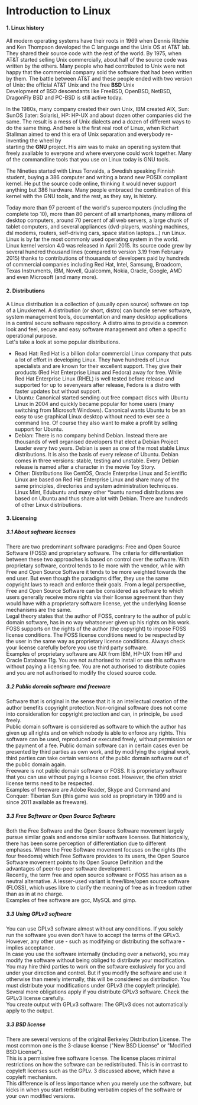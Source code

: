 Introduction to Linux
======================

#### 1. **Linux history**

All modern operating systems have their roots in 1969 when Dennis Ritchie and Ken Thompson developed the C language and the Unix OS at AT&T lab. They shared their source code with the rest of the world. By 1975, when AT&T started selling Unix commercially, about half of the source code was written by the others. Many people who had contributed to Unix were not happy that the commercial company sold the software that had been written by them. The battle between AT&T and these people ended with two version of Unix: the official AT&T Unix and the free **BSD** Unix  
Development of BSD descendants like FreeBSD, OpenBSD, NetBSD, DragonFly BSD and PC-BSD is still active today.  

In the 1980s, many company created their own Unix, IBM created AIX, Sun: SunOS (later: Solaris), HP: HP-UX and about dozen other companies did the same. The result is a mess of Unix dialects and a dozen of different ways to do the same thing. And here is the first real root of Linux, when Richart Stallman aimed to end this era of Unix separation and everybody re-inventing the wheel by   
starting the **GNU** project. His aim was to make an operating system that freely available to everyone and where everyone could work together. Many of the commandline tools that you use on Linux today is GNU tools.  

The Nineties started with Linus Torvalds, a Swedish speaking Finnish student, buying a 386  computer  and  writing  a  brand  new  POSIX compliant kernel. He put the source code online, thinking it would never support anything but 386 hardware. Many people embraced the combination of this kernel with the GNU tools, and the rest, as they say, is history.  

Today more than 97 percent of the world's supercomputers (including the complete top 10), more than 80 percent of all smartphones, many millions of desktop computers, around 70 percent of all web servers, a large chunk of tablet computers, and several appliances (dvd-players, washing machines, dsl modems, routers, self-driving cars, space station laptops...) run Linux. Linux is by far the most commonly used operating system in the world. Linux kernel version 4.0 was released in April 2015. Its source code grew by several hundred thousand lines (compared to version 3.19 from February 2015) thanks to contributions of thousands of developers  paid  by  hundreds  of  commercial  companies  including  Red  Hat, Intel,  Samsung,  Broadcom,  Texas  Instruments,  IBM,  Novell,  Qualcomm,  Nokia,  Oracle, Google, AMD and even Microsoft (and many more).

#### 2. **Distributions**

A Linux distribution is a collection of (usually open source) software on top of a Linuxkernel. A distribution (or short, distro) can bundle server software, system  management tools,  documentation and many desktop  applications in a central secure software
repository. A distro aims to  provide a common look and feel, secure and easy software management and often a specific operational purpose.  
Let's take a look at some popular distributions.

* Read Hat: Red Hat is a billion dollar commercial Linux company that puts a lot of effort in developing Linux. They have hundreds of Linux specialists and are known for their excellent support. They give their products (Red Hat Enterprise Linux and Fedora) away for free. While Red Hat Enterprise Linux (RHEL) is well tested before release and supported for up to sevenyears after release, Fedora is a distro with faster updates but without support.
* Ubuntu: Canonical started sending out free compact discs with Ubuntu Linux in 2004 and quickly became  popular  for  home  users  (many  switching  from  Microsoft  Windows).  Canonical wants  Ubuntu  to  be  an  easy  to  use  graphical  Linux  desktop without need to ever see a command line. Of course they also want to make a profit by selling support for Ubuntu.
* Debian: There is no company behind Debian. Instead there are thousands of well organised developers that elect a Debian Project Leader every two years. Debian is seen as one of the most stable Linux distributions. It is also the basis of every release of Ubuntu. Debian comes in three versions: stable, testing and unstable. Every Debian release is named after a character in the movie Toy Story.
* Other: Distributions like CentOS, Oracle Enterprise Linux and Scientific Linux are  based  on Red  Hat  Enterprise  Linux  and  share  many  of  the  same  principles,  directories  and system  administration  techniques. Linux  Mint, Edubuntu and  many  other  \*buntu  named distributions are based on Ubuntu and thus share a lot with Debian. There are hundreds of other Linux distributions.  

#### 3. **Licensing**

##### 3.1 **About software licenses**

There are two predominant software paradigms: Free and Open Source Software (FOSS) and proprietary software. The criteria for differentiation between these two approaches is based on control over the software. With proprietary software, control tends to lie more with the vendor, while with Free and Open Source Software it tends to be more weighted towards the end user. But even though the paradigms differ, they use the same copyright laws to reach and enforce their goals. From a legal perspective, Free  and  Open  Source Software can be considered as software to which users generally receive more rights via their license agreement than they would have with a proprietary software license, yet the underlying license mechanisms are the same.  
Legal theory states that the author of FOSS, contrary to the author of public domain software, has in no way whatsoever given up his rights on his work. FOSS supports on the rights of the author (the copyright) to impose FOSS license conditions. The FOSS license conditions need to be respected by the user in the same way as proprietary license conditions. Always check your license carefully before you use third party software.  
Examples of proprietary software are AIX from IBM, HP-UX from HP and Oracle Database 11g. You are not authorised to install  or  use this software without paying a licensing fee. You are not authorised to distribute copies and you are not authorised to modify the closed source code.

##### 3.2 **Public domain software and freeware**

Software that is original in the sense that it is an intellectual creation of the author benefits copyright protection.Non-original software does not come into consideration for copyright protection and can, in principle, be used freely.  
Public domain software is considered as software to which the author has given up all rights and on which nobody is able to enforce any rights. This software can be used, reproduced or executed freely, without permission or the payment of a fee. Public domain software can in certain cases even be presented by third parties as own work, and by modifying the original work, third parties can take certain versions of the public domain software out of the public domain again.  
Freeware is not public domain software or FOSS. It is proprietary software that you can use without paying a license cost. However, the often strict license terms need to be respected.  
Examples of freeware are Adobe Reader, Skype and Command and Conquer: Tiberian Sun (this game was sold as proprietary in 1999 and is since 2011 available as freeware).  

##### 3.3 **Free Software or Open Source Software**

Both the Free Software and the Open Source Software movement largely pursue similar goals and endorse similar software licenses. But historically, there has been some perception of differentiation due to different emphases. Where the Free Software movement focuses on the rights (the four freedoms) which Free Software provides to its users, the Open Source Software movement points to its Open Source Definition and the advantages of peer-to-peer software development.  
Recently, the term free and open source software or FOSS has arisen as a neutral alternative. A lesser-used variant is free/libre/open source software (FLOSS), which uses libre to clarify the meaning of free as in freedom rather than as in at no charge.  
Examples of free software are gcc, MySQL and gimp.  

##### 3.3 **Using GPLv3 software**

You can use GPLv3 software almost without any conditions. If you solely run the software you even don’t have to accept the terms of the GPLv3. However, any other use - such as modifying or distributing the software - implies acceptance.  
In case you use the software internally (including over a network), you may modify the software without being obliged to distribute your modification. You may hire third parties to work on the software exclusively for you and under your direction and control. But if you modify the software and use it otherwise than merely internally, this will be considered as distribution. You must distribute your modifications under GPLv3 (the copyleft principle). Several more obligations apply if you distribute GPLv3 software. Check the GPLv3 license carefully.  
You create output with GPLv3 software: The GPLv3 does not automatically apply to the output.  

##### 3.3 **BSD license**

There are several versions of the original Berkeley Distribution License. The most common one is the 3-clause license ("New BSD License" or "Modified BSD License").  
This is a permissive free software license. The license places minimal restrictions on how the software can be redistributed. This is in contrast to copyleft licenses such as the GPLv. 3 discussed above, which have a copyleft mechanism.  
This difference is of less importance when you merely use the software, but kicks in when you start redistributing verbatim copies of the software or your own modified versions.
